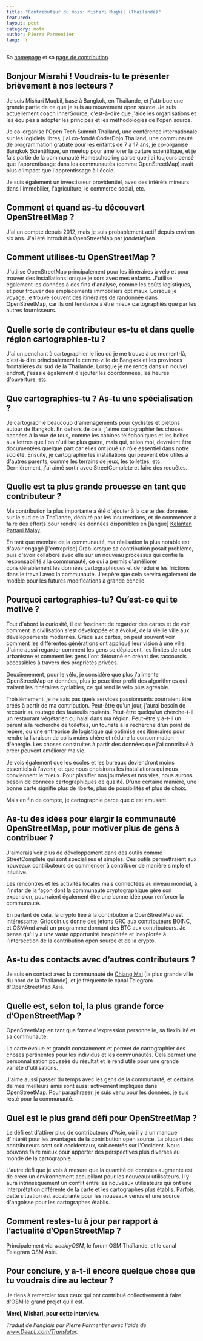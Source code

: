 ```yaml
---
title: "Contributeur du mois: Mishari Muqbil (Thaïlande)"
featured:
layout: post
category: motm
author: Pierre Parmentier
lang: fr
---
```


Sa [homepage](https://www.openstreetmap.org/user/Mishari) et sa [page de contribution](https://hdyc.neis-one.org/?Mishari).

## Bonjour Misrahi ! Voudrais-tu te présenter brièvement à nos lecteurs ?

Je suis Mishari Muqbil, basé à Bangkok, en Thaïlande, et j'attribue une grande partie de ce que je suis au mouvement open source. Je suis actuellement coach InnerSource, c'est-à-dire que j'aide les organisations et les équipes à adopter les principes et les méthodologies de l'open source.

Je co-organise l'Open Tech Summit Thailand, une conférence internationale sur les logiciels libres, j'ai co-fondé CoderDojo Thailand, une communauté de programmation gratuite pour les enfants de 7 à 17 ans, je co-organise Bangkok Scientifique, un meetup pour améliorer la culture scientifique, et je fais partie de la communauté Homeschooling parce que j'ai toujours pensé que l'apprentissage dans les communautés (comme OpenStreetMap) avait plus d'impact que l'apprentissage à l'école.

Je suis également un investisseur providentiel, avec des intérêts mineurs dans l'immobilier, l'agriculture, le commerce social, etc.

## Comment et quand as-tu découvert OpenStreetMap ?

J'ai un compte depuis 2012, mais je suis probablement actif depuis environ six ans. J'ai été introduit à OpenStreetMap par _jandetlefsen_.

## Comment utilises-tu OpenStreetMap ?

J'utilise OpenStreetMap principalement pour les itinéraires à vélo et pour trouver des installations lorsque je sors avec mes enfants. J'utilise également les données à des fins d'analyse, comme les coûts logistiques, et pour trouver des emplacements immobiliers optimaux. Lorsque je voyage, je trouve souvent des itinéraires de randonnée dans OpenStreetMap, car ils ont tendance à être mieux cartographiés que par les autres fournisseurs.

## Quelle sorte de contributeur es-tu et dans quelle région cartographies-tu ?

J'ai un penchant à cartographier le lieu où je me trouve à ce moment-là, c'est-à-dire principalement le centre-ville de Bangkok et les provinces frontalières du sud de la Thaïlande. Lorsque je me rends dans un nouvel endroit, j'essaie également d'ajouter les coordonnées, les heures d'ouverture, etc.

## Que cartographies-tu ? As-tu une spécialisation ?

Je cartographie beaucoup d'aménagements pour cyclistes et piétons autour de Bangkok. En dehors de cela, j'aime cartographier les choses cachées à la vue de tous, comme les cabines téléphoniques et les boîtes aux lettres que l'on n'utilise plus guère, mais qui, selon moi, devraient être documentées quelque part car elles ont joué un rôle essentiel dans notre société. Ensuite, je cartographie les installations qui peuvent être utiles à d'autres parents, comme les terrains de jeux, les toilettes, etc. Dernièrement, j'ai aimé sortir avec StreetComplete et faire des requêtes.

## Quelle est ta plus grande prouesse en tant que contributeur ?

Ma contribution la plus importante a été d'ajouter à la carte des données sur le sud de la Thaïlande, déchiré par les insurrections, et de commencer à faire des efforts pour rendre les données disponibles en [langue] [Kelantan Pattani Malay](https://en.wikipedia.org/wiki/Kelantan-Pattani_Malay).

En tant que membre de la communauté, ma réalisation la plus notable est d'avoir engagé [l'entreprise] Grab lorsque sa contribution posait problème, puis d'avoir collaboré avec elle sur un nouveau processus qui confie la responsabilité à la communauté, ce qui a permis d'améliorer considérablement les données cartographiques et de réduire les frictions dans le travail avec la communauté. J'espère que cela servira également de modèle pour les futures modifications à grande échelle.

## Pourquoi cartographies-tu? Qu’est-ce qui te motive ?

Tout d'abord la curiosité, il est fascinant de regarder des cartes et de voir comment la civilisation s'est développée et a évolué, de la vieille ville aux développements modernes. Grâce aux cartes, on peut souvent voir comment les différentes générations ont appliqué leur vision à une ville. J'aime aussi regarder comment les gens se déplacent, les limites de notre urbanisme et comment les gens l'ont détourné en créant des raccourcis accessibles à travers des propriétés privées.

Deuxièmement, pour le vélo, je considère que plus j'alimente OpenStreetMap en données, plus je peux tirer profit des algorithmes qui traitent les itinéraires cyclables, ce qui rend le vélo plus agréable. 

Troisièmement, je ne sais pas quels services passionnants pourraient être créés à partir de ma contribution. Peut-être qu'un jour, j'aurai besoin de recourir au routage des fauteuils roulants. Peut-être quelqu'un cherche-t-il un restaurant végétarien ou halal dans ma région. Peut-être y a-t-il un parent à la recherche de toilettes, un touriste à la recherche d'un point de repère, ou une entreprise de logistique qui optimise ses itinéraires pour rendre la livraison de colis moins chère et réduire la consommation d'énergie. Les choses construites à partir des données que j'ai contribué à créer peuvent améliorer ma vie.

Je vois également que les écoles et les bureaux deviendront moins essentiels à l'avenir, et que nous choisirons les installations qui nous conviennent le mieux. Pour planifier nos journées et nos vies, nous aurons besoin de données cartographiques de qualité. D'une certaine manière, une bonne carte signifie plus de liberté, plus de possibilités et plus de choix.

Mais en fin de compte, je cartographie parce que c'est amusant.

## As-tu des idées pour élargir la communauté OpenStreetMap, pour motiver plus de gens à contribuer ?

J'aimerais voir plus de développement dans des outils comme StreetComplete qui sont spécialisés et simples. Ces outils permettraient aux nouveaux contributeurs de commencer à contribuer de manière simple et intuitive.

Les rencontres et les activités locales mais connectées au niveau mondial, à l'instar de la façon dont la communauté cryptographique gère son expansion, pourraient également être une bonne idée pour renforcer la communauté.

En parlant de cela, la crypto liée à la contribution à OpenStreetMap est intéressante. Gridcoin.us donne des jetons GRC aux contributeurs BOINC, et OSMAnd avait un programme donnant des BTC aux contributeurs. Je pense qu'il y a une vaste opportunité inexploitée et inexplorée à l'intersection de la contribution open source et de la crypto.

## As-tu des contacts avec d’autres contributeurs ?

Je suis en contact avec la communauté de [Chiang Mai](https://en.wikipedia.org/wiki/Chiang_Mai) [la plus grande ville du nord de la Thaïlande], et je fréquente le canal Telegram d'OpenStreetMap Asia.

## Quelle est, selon toi, la plus grande force d’OpenStreetMap ?

OpenStreetMap en tant que forme d'expression personnelle, sa flexibilité et sa communauté.

La carte évolue et grandit constamment et permet de cartographier des choses pertinentes pour les individus et les communautés. Cela permet une personnalisation poussée du résultat et le rend utile pour une grande variété d'utilisations.

J'aime aussi passer du temps avec les gens de la communauté, et certains de mes meilleurs amis sont aussi activement impliqués dans OpenStreetMap. Pour paraphraser, je suis venu pour les données, je suis resté pour la communauté.

## Quel est le plus grand défi pour OpenStreetMap ?

Le défi est d'attirer plus de contributeurs d'Asie, où il y a un manque d'intérêt pour les avantages de la contribution open source. La plupart des contributeurs sont soit occidentaux, soit centrés sur l'Occident. Nous pouvons faire mieux pour apporter des perspectives plus diverses au monde de la cartographie.

L'autre défi que je vois à mesure que la quantité de données augmente est de créer un environnement accueillant pour les nouveaux utilisateurs. Il y aura intrinsèquement un conflit entre les nouveaux utilisateurs qui ont une interprétation différente de la carte et les cartographes plus établis. Parfois, cette situation est accablante pour les nouveaux venus et une source d'angoisse pour les cartographes établis.

## Comment restes-tu à jour par rapport à l’actualité d’OpenStreetMap ?

Principalement via _weeklyOSM_, le forum OSM Thaïlande, et le canal Telegram OSM Asie.

## Pour conclure, y a-t-il encore quelque chose que tu voudrais dire au lecteur ?

Je tiens à remercier tous ceux qui ont contribué collectivement à faire d'OSM le grand projet qu'il est.

**Merci, Mishari, pour cette interview.**

*Traduit de l'anglais par Pierre Parmentier avec l'aide de www.DeepL.com/Translator.*
